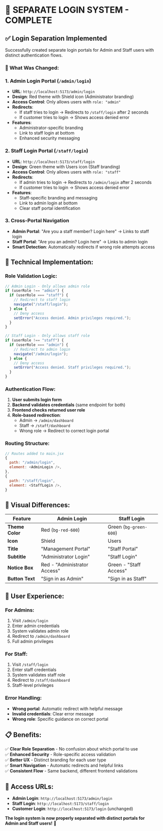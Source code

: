 # 🔐 SEPARATE LOGIN SYSTEM - COMPLETE

## ✅ **Login Separation Implemented**

Successfully created separate login portals for Admin and Staff users with distinct authentication flows.

### 🎯 **What Was Changed:**

### 1. **Admin Login Portal** (`/admin/login`)

- **URL**: `http://localhost:5173/admin/login`
- **Design**: Red theme with Shield icon (Administrator branding)
- **Access Control**: Only allows users with `role: "admin"`
- **Redirects**:
  - If staff tries to login → Redirects to `/staff/login` after 2 seconds
  - If customer tries to login → Shows access denied error
- **Features**:
  - Administrator-specific branding
  - Link to staff login at bottom
  - Enhanced security messaging

### 2. **Staff Login Portal** (`/staff/login`)

- **URL**: `http://localhost:5173/staff/login`
- **Design**: Green theme with Users icon (Staff branding)
- **Access Control**: Only allows users with `role: "staff"`
- **Redirects**:
  - If admin tries to login → Redirects to `/admin/login` after 2 seconds
  - If customer tries to login → Shows access denied error
- **Features**:
  - Staff-specific branding and messaging
  - Link to admin login at bottom
  - Clear staff portal identification

### 3. **Cross-Portal Navigation**

- **Admin Portal**: "Are you a staff member? Login here" → Links to staff login
- **Staff Portal**: "Are you an admin? Login here" → Links to admin login
- **Smart Detection**: Automatically redirects if wrong role attempts access

## 🔧 **Technical Implementation:**

### **Role Validation Logic:**

```javascript
// Admin Login - Only allows admin role
if (userRole !== "admin") {
  if (userRole === "staff") {
    // Redirect to staff login
    navigate("/staff/login");
  } else {
    // Deny access
    setError("Access denied. Admin privileges required.");
  }
}

// Staff Login - Only allows staff role
if (userRole !== "staff") {
  if (userRole === "admin") {
    // Redirect to admin login
    navigate("/admin/login");
  } else {
    // Deny access
    setError("Access denied. Staff privileges required.");
  }
}
```

### **Authentication Flow:**

1. **User submits login form**
2. **Backend validates credentials** (same endpoint for both)
3. **Frontend checks returned user role**
4. **Role-based redirection**:
   - Admin → `/admin/dashboard`
   - Staff → `/staff/dashboard`
   - Wrong role → Redirect to correct login portal

### **Routing Structure:**

```javascript
// Routes added to main.jsx
{
  path: "/admin/login",
  element: <AdminLogin />,
},
{
  path: "/staff/login",
  element: <StaffLogin />,
}
```

## 🎨 **Visual Differences:**

| Feature         | Admin Login                  | Staff Login            |
| --------------- | ---------------------------- | ---------------------- |
| **Theme Color** | Red (`bg-red-600`)           | Green (`bg-green-600`) |
| **Icon**        | Shield                       | Users                  |
| **Title**       | "Management Portal"          | "Staff Portal"         |
| **Subtitle**    | "Administrator Login"        | "Staff Login"          |
| **Notice Box**  | Red - "Administrator Access" | Green - "Staff Access" |
| **Button Text** | "Sign in as Admin"           | "Sign in as Staff"     |

## 🚀 **User Experience:**

### **For Admins:**

1. Visit `/admin/login`
2. Enter admin credentials
3. System validates admin role
4. Redirect to `/admin/dashboard`
5. Full admin privileges

### **For Staff:**

1. Visit `/staff/login`
2. Enter staff credentials
3. System validates staff role
4. Redirect to `/staff/dashboard`
5. Staff-level privileges

### **Error Handling:**

- **Wrong portal**: Automatic redirect with helpful message
- **Invalid credentials**: Clear error message
- **Wrong role**: Specific guidance on correct portal

## 📋 **Benefits:**

✅ **Clear Role Separation** - No confusion about which portal to use  
✅ **Enhanced Security** - Role-specific access validation  
✅ **Better UX** - Distinct branding for each user type  
✅ **Smart Navigation** - Automatic redirects and helpful links  
✅ **Consistent Flow** - Same backend, different frontend validations

## 🔗 **Access URLs:**

- **Admin Login**: `http://localhost:5173/admin/login`
- **Staff Login**: `http://localhost:5173/staff/login`
- **Customer Login**: `http://localhost:5173/login` (unchanged)

**The login system is now properly separated with distinct portals for Admin and Staff users!** 🎉
